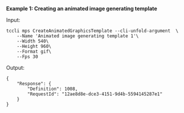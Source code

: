 **Example 1: Creating an animated image generating template**



Input: 

```
tccli mps CreateAnimatedGraphicsTemplate --cli-unfold-argument  \
    --Name 'Animated image generating template 1'\
    --Width 540\
    --Height 960\
    --Format gif\
    --Fps 30
```

Output: 
```
{
    "Response": {
        "Definition": 1008,
        "RequestId": "12ae8d8e-dce3-4151-9d4b-5594145287e1"
    }
}
```

